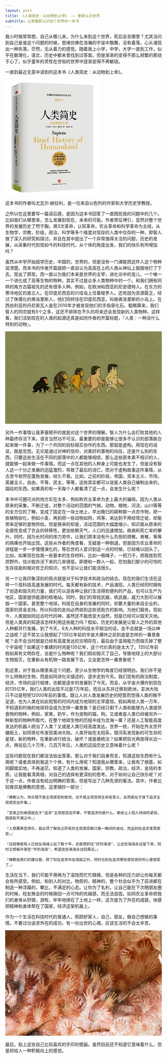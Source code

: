 ```yaml
---
layout: post
title: 《人类简史：从动物到上帝》 —— 重新认识世界
subtitle: 让我重新认识这个世界的一本书
---
```



我小时候常常想，自己从哪儿来，为什么来到这个世界，死后会去哪里？尤其当问到自己是谁这个问题的时候，思绪仿佛在浩瀚的宇宙中飘舞，没有着落，心头涌现出一种失落，茫然，无从着力的感觉。随着我上小学，中学，大学一直到工作，似乎在数理化，语文，历史中都未曾找到过答案。但是渐渐的变得不那么频繁的萦绕于心了。似乎童年的灵性在世俗的世界中逐渐变得不再敏锐。

一直到最近无意中读到的这本书《人类简史：从动物到上帝》。

![image](/img/humankind.jpg)

这本书的作者叫尤瓦尔·赫拉利，是一位来自以色列的作家和大学历史学教授。

之所以在这里要写一篇读后感，是因为这本书回答了一直困扰我的问题中的几个。比如我们从哪里来，怎么发展到现在，未来的可能。作者旁征博引，显然对整个世界的发展历史了然于胸，用3次革命，认知革命，农业革命和科学革命为主线，从生物学，宗教，阶级，政治，科学等多个维度对现存的人类中仅存的一种，即智人做了深入的研究和探讨。并且在其中提出了一个非常值得关注的问题，历史的发展，从采集时代到现如今的科技时代，从个体的角度出发，我们的快乐有所增加吗？

虽然从中学开始就学历史，中国的，世界的，但是没有一门课能把这件人这个物种说清楚。而本书的作者开篇就把一直自认为高高在上的人类从神坛上狠狠地打了下去，现出了原型。而一直以为我们本来是世界的主宰，进化论中的宠儿，一个唯一一个进化成了高等生物的物种，其实不过是众多人类物种中的一个。和我们拥有同样的南方古猿祖先的还有很多人种。例如，在欧洲和西亚的尼安德特人。在东方的寒冷地区的直立人。在印度尼西亚的爪哇岛上住着梭罗人。还有因为资源匮乏，经过了侏儒化的弗洛里斯人，他们同样住在印度尼西亚，叫做弗洛里斯的小岛上。在西伯利亚的丹尼索瓦人是在2010年才被发现他们的手指骨化石。粗略算来，我们智人的同宗就有5个之多，这还不排除在不久的将来还会发现新的人类物种。这样看，我们活到现在的人类的起源还真是如同作者的开篇标题，『人类：一种没什么特别的动物』。

![image](/img/human2.jpeg)

另外一件事情让我茅塞顿开的就是对这个世界的理解。智人为什么会打败其他的人种最终存活下来。语言当然功不可没，最重要的却是能够让很多不认识的部落联合起来做一件事，为了一个共同的目标相互协作的东西。那就是虚构。用现在的话说，就是忽悠。无论是通过对神的信仰，对美好的事物的向往，还是什么别的东西，只要这些生活在不同的部落中的人都能够相信，那么这些原本素不相识的人，就能够一起来做一件事情。而这一点在其他的人种身上可能也发生了，但是没有智人这一个分之发展的迅猛激烈，导致了最后的消亡。而对于虚构故事这件事情，从古至今依然在蓬勃发展，经久不衰。比如，之前的阶级，帝国，资本主义，市场，英雄主义，自由，平等，民主，等等，这些其实都可以说是人类自己编制出来的，描绘的东西。如果真的有一天每个人都看清了这一点，会发生什么呢？

本书中可圈可点的地方实在太多，例如称农业革命为史上最大的骗局。因为人类从原来的采集，不断迁徙，对整个活动的范围的气候，动物，植物，河流，山川等等的全方位的了解，变成了固定在一块土地上，早出晚归的耕种那一点农作物，把一些植物驯化，例如小麦，再到把一些动物如狗，鸡等，来达到不用经常迁徙，却能带来足够的食物供给。但是换来的却是，活动范围的大幅度缩小，知识面从原来的全面性变成了农业的转移性，更加依赖天气，人口的迅速增加，疾病和死亡率的攀升。同时，因为长时间的体力劳作，让我们原本没有什么负担的颈椎，脊椎，等等的病痛也开始出现。这些从作者的角度看，无疑是一种倒退。但是因为农业革命的进程是一步一步慢慢演化的，等后世的人意识到这一点的时候，已经难以回头了。比如，如果现在给我一些基本的生存材料，比如一根绳子，一把刀子，把我放到荒郊野外，估计能存活下来的几率很低。即便和一群人一起，恐怕我们那少的可怜的生存技能和相对贫乏的知识，也不足以让我们能活很久。

另一个让我印象深刻的观点就是对于科学技术和政治的结合。现在的我们生活在这样一个高科技高速发展的时代。每天都有新的技术，产品涌现。人类已经同时拥有了创造和毁灭的力量，我们可以造各种让我们生活得到便利的产品，也可以生产为地区，国家提供能源的核电站。同时，我们的常规武器，核武器，威力大到可以摧毁一个国家。甚至整个地球。科技在自身的发展的同时，却要大量的来自企业的，国家的资金支持。所以科技的走向必然收到这些资助方的影响，为他们服务。现如今，人类就如同远古时代的神，虽然还不能改变大自然，但是已经可以毁天灭地。但是人类真的知道该怎样利用这些能力吗？假如，历史的发展是让智人之外的其他人种都并行发展，到了今天，6大人种的科技水平相当的话，会不会就是一场众神之战呢？这不禁又让我想起了135亿年前的宇宙大爆炸之前到底是怎样的一番景象呢？会不会当时就是已经有高度发达的文明存在，最后由于滥用能力而毁灭掉了整个宇宙呢？如果这个重建的时间是135亿年，这个代价真的是太大了。135亿年前假如真有文明存在，会是什么物种呢？我们假如毁灭了自己，导致地球上的大部分生物毁灭，在重新从有机物一路发展下去，又会是怎样一番景象呢？

到这里，对于我从哪里来这个问题，至少从生物学的角度已经很明白。我们并不是什么特殊的生物，而是如同进化论描述的，逐步走到今天。我们现有的政治制度，经济，市场的运行规律，也都是逐步的发展到了今天。而且，从宇宙大爆炸到现在的135亿年，我们人类的出现不过是7万年前，而且从东非迁移到欧洲，亚洲大陆只不过是短短12000年前的事情。既让人对人类发展历史的短暂而觉得人类的微不足道，也为人类在如此短暂的时间内成为地球的主宰震惊。假如再给人类一万年，不知道到时候的地球将会成为怎样一番景象？是已经只剩下人类和能够为人类提供食物的物种，例如，家禽，奶牛，作为宠物的猫，狗。又或者是人类已经被另外一种新型的物种所取代，在整个地球生物的历程中成为沧海一粟？还是人工智能高度发达的机器人统治了人类？又或是人类已经高度发达，世界一统，开始在外太空开疆拓土，如同哥伦布发现美洲大陆，人类开始在太阳系，银河系发现新的可生存的星球，新的物种，在重新进行统治，破坏？或是被统治？如果把目光再放得长远一点，再往后几十万年，几百万年后，人类的这段历史又意味着什么呢？

这些问题现在我们都没法给出答案，那么对于我们自身而言，知道这些东西有什么用呢？或者具体到我这个个体，有什么用呢？知道我从哪里来，让我有了根基，如同脚踏实地，不再迷茫。知道了人类的发展，国家，宗教，政治，经济，金钱的本质，让我能看清真相，对自己的选择有更深刻的思考。对于如何让自己快乐呢？对于这一点，作者没有给出明确的答案，但是写出了几种先贤的看法。其中，作者比较推崇是佛教的思想。这里摘抄一部分：

	『佛教认为，快乐既不是主观感受到愉悦，也不是主观觉得生命有意义，反而是在于放下追求主观感受这件事。』

	『苦真正的根源就在于"追求"主观感受这件事，不管追求的是什么，都会让人陷入持续的紧张，困惑和不满之中。』

	『人想要离苦得乐，就必须了解自己所有的主观感受都只是一瞬间的波动，而且别在追求某周感受。』

	『这就像是有人已经在海滩上站了数十年，总是想抓住"好的海浪"，让这些海浪永远留下来，同时又想躲开某些"坏的海浪"，希望这些海浪永远别靠近。』

	『佛教给我们的建议是，除了别在追求外在成就之外，同时也别在追求哪些感觉良好的心里感受了。』

生活在当下，我们可能不用再为了温饱而忙忙碌碌，但是各种的压力却让你每天都会有所感受。例如，和别人的对比，物质的，精神的，整个社会似乎为了前进都在制造一种浮躁的，攀比，不满足的心态。让你为了名利，让自己能在下次晒朋友圈的时候，校友聚会的时候换回一点可怜的优越感，而无法自拔。如同农业革命把我们的身体从狩猎，游牧，牢牢地绑在了土地上一样，这次是为了外在的成就，快感把精神和身体帮在了国家，经济这架机器上。

作为一个生活在科技时代的普通人，照顾好家人，自己，朋友，做自己想做的事情。不要过分追求外在的成功，有一份出世的心境，应该生活的不会太辛苦。

![image](/img/human3.jpg)

最后，贴上这张自己比较喜欢的手印的壁画。虽然目前还不知道它意味着什么，但是却给人一种积极向上的感觉。


